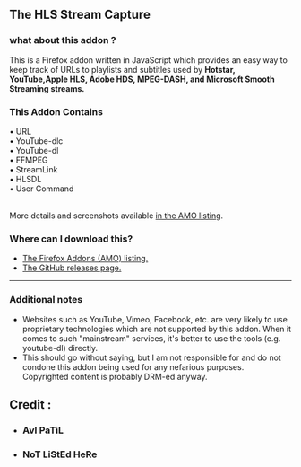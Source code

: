 ## The HLS Stream Capture

### what about this addon ?
This is a Firefox addon written in JavaScript which provides an easy way to keep track of URLs to playlists and subtitles used by <b>Hotstar, YouTube,Apple HLS, Adobe HDS, MPEG-DASH, and Microsoft Smooth Streaming streams.</b>

### This Addon Contains 
• URL <br>
• YouTube-dlc <br>
• YouTube-dl <br>
• FFMPEG <br>
• StreamLink <br>
• HLSDL <br>
• User Command <br><br>


More details and screenshots available [in the AMO listing](https://addons.mozilla.org/en-US/firefox/addon/hls-stream-capture/).



### Where can I download this?
- [The Firefox Addons (AMO) listing.](https://addons.mozilla.org/en-US/firefox/addon/hls-stream-capture/)
- [The GitHub releases page.](https://github.com/proavipatil/HLS-Stream-Capture/releases)

---

### Additional notes
- Websites such as YouTube, Vimeo, Facebook, etc. are very likely to use proprietary technologies which are not supported by this addon. When it comes to such "mainstream" services, it's better to use the tools (e.g. youtube-dl) directly.
- This should go without saying, but I am not responsible for and do not condone this addon being used for any nefarious purposes. Copyrighted content is probably DRM-ed anyway.


## Credit :
- ### AvI PaTiL
- ### NoT LiStEd HeRe
